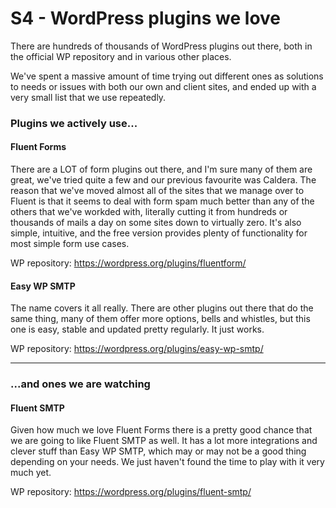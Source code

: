 # S4 - WordPress plugins we love

There are hundreds of thousands of WordPress plugins out there, both in the official WP repository and in various other places. 

We've spent a massive amount of time trying out different ones as solutions to needs or issues with both our own and client sites, and ended up with a very small list that we use repeatedly.

### Plugins we actively use...

#### Fluent Forms

There are a LOT of form plugins out there, and I'm sure many of them are great, we've tried quite a few and our previous favourite was Caldera. The reason that we've moved almost all of the sites that we manage over to Fluent is that it seems to deal with form spam much better than any of the others that we've workded with, literally cutting it from hundreds or thousands of mails a day on some sites down to virtually zero. It's also simple, intuitive, and the free version provides plenty of functionality for most simple form use cases.

WP repository: https://wordpress.org/plugins/fluentform/

#### Easy WP SMTP

The name covers it all really. There are other plugins out there that do the same thing, many of them offer more options, bells and whistles, but this one is easy, stable and updated pretty regularly. It just works. 

WP repository: https://wordpress.org/plugins/easy-wp-smtp/

---

### ...and ones we are watching

#### Fluent SMTP

Given how much we love Fluent Forms there is a pretty good chance that we are going to like Fluent SMTP as well. It has a lot more integrations and clever stuff than Easy WP SMTP, which may or may not be a good thing depending on your needs. We just haven't found the time to play with it very much yet. 

WP repository: https://wordpress.org/plugins/fluent-smtp/
